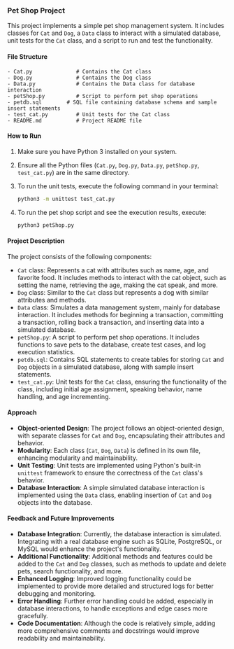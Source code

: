 
### Pet Shop Project

This project implements a simple pet shop management system. It includes classes for `Cat` and `Dog`, a `Data` class to interact with a simulated database, unit tests for the `Cat` class, and a script to run and test the functionality.

#### File Structure

```
- Cat.py              # Contains the Cat class
- Dog.py              # Contains the Dog class
- Data.py             # Contains the Data class for database interaction
- petShop.py          # Script to perform pet shop operations
- petdb.sql        # SQL file containing database schema and sample insert statements
- test_cat.py         # Unit tests for the Cat class
- README.md           # Project README file
```

#### How to Run

1. Make sure you have Python 3 installed on your system.
2. Ensure all the Python files (`Cat.py`, `Dog.py`, `Data.py`, `petShop.py`, `test_cat.py`) are in the same directory.
3. To run the unit tests, execute the following command in your terminal:

   ```bash
   python3 -m unittest test_cat.py
   ```
4. To run the pet shop script and see the execution results, execute:

   ```bash
   python3 petShop.py
   ```

#### Project Description

The project consists of the following components:

- `Cat` class: Represents a cat with attributes such as name, age, and favorite food. It includes methods to interact with the cat object, such as setting the name, retrieving the age, making the cat speak, and more.
- `Dog` class: Similar to the `Cat` class but represents a dog with similar attributes and methods.
- `Data` class: Simulates a data management system, mainly for database interaction. It includes methods for beginning a transaction, committing a transaction, rolling back a transaction, and inserting data into a simulated database.
- `petShop.py`: A script to perform pet shop operations. It includes functions to save pets to the database, create test cases, and log execution statistics.
- `petdb.sql`: Contains SQL statements to create tables for storing `Cat` and `Dog` objects in a simulated database, along with sample insert statements.
- `test_cat.py`: Unit tests for the `Cat` class, ensuring the functionality of the class, including initial age assignment, speaking behavior, name handling, and age incrementing.

#### Approach

- **Object-oriented Design**: The project follows an object-oriented design, with separate classes for `Cat` and `Dog`, encapsulating their attributes and behavior.
- **Modularity**: Each class (`Cat`, `Dog`, `Data`) is defined in its own file, enhancing modularity and maintainability.
- **Unit Testing**: Unit tests are implemented using Python's built-in `unittest` framework to ensure the correctness of the `Cat` class's behavior.
- **Database Interaction**: A simple simulated database interaction is implemented using the `Data` class, enabling insertion of `Cat` and `Dog` objects into the database.

#### Feedback and Future Improvements

- **Database Integration**: Currently, the database interaction is simulated. Integrating with a real database engine such as SQLite, PostgreSQL, or MySQL would enhance the project's functionality.
- **Additional Functionality**: Additional methods and features could be added to the `Cat` and `Dog` classes, such as methods to update and delete pets, search functionality, and more.
- **Enhanced Logging**: Improved logging functionality could be implemented to provide more detailed and structured logs for better debugging and monitoring.
- **Error Handling**: Further error handling could be added, especially in database interactions, to handle exceptions and edge cases more gracefully.
- **Code Documentation**: Although the code is relatively simple, adding more comprehensive comments and docstrings would improve readability and maintainability.
